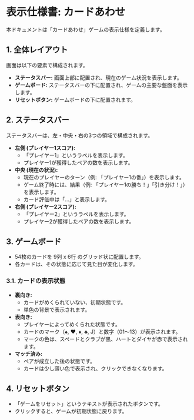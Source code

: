 # 表示仕様書: カードあわせ

本ドキュメントは「カードあわせ」ゲームの表示仕様を定義します。

## 1. 全体レイアウト

画面は以下の要素で構成されます。

-   **ステータスバー:** 画面上部に配置され、現在のゲーム状況を表示します。
-   **ゲームボード:** ステータスバーの下に配置され、ゲームの主要な盤面を表示します。
-   **リセットボタン:** ゲームボードの下に配置されます。

## 2. ステータスバー

ステータスバーは、左・中央・右の3つの領域で構成されます。

-   **左側 (プレイヤー1スコア):**
    -   「プレイヤー1」というラベルを表示します。
    -   プレイヤー1が獲得したペアの数を表示します。
-   **中央 (現在の状況):**
    -   現在のプレイヤーのターン（例: 「プレイヤー1の番」）を表示します。
    -   ゲーム終了時には、結果（例: 「プレイヤー1の勝ち！」「引き分け！」）を表示します。
    -   カード評価中は「...」と表示します。
-   **右側 (プレイヤー2スコア):**
    -   「プレイヤー2」というラベルを表示します。
    -   プレイヤー2が獲得したペアの数を表示します。

## 3. ゲームボード

-   54枚のカードを 9列 x 6行 のグリッド状に配置します。
-   各カードは、その状態に応じて見た目が変化します。

### 3.1. カードの表示状態

-   **裏向き:**
    -   カードがめくられていない、初期状態です。
    -   単色の背景で表示されます。
-   **表向き:**
    -   プレイヤーによってめくられた状態です。
    -   カードのマーク（♠, ♥, ♦, ♣, J）と数字（01〜13）が表示されます。
    -   マークの色は、スペードとクラブが黒、ハートとダイヤが赤で表示されます。
-   **マッチ済み:**
    -   ペアが成立した後の状態です。
    -   カードは少し薄い色で表示され、クリックできなくなります。

## 4. リセットボタン

-   「ゲームをリセット」というテキストが表示されたボタンです。
-   クリックすると、ゲームが初期状態に戻ります。
